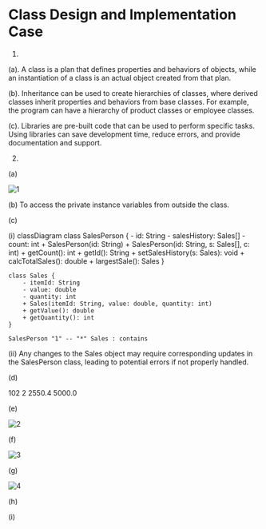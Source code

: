# Class Design and Implementation Case

1.
(a). A class is a plan that defines properties and behaviors of objects, while an instantiation of a class is an actual object created from that plan.

(b). Inheritance can be used to create hierarchies of classes, where derived classes inherit properties and behaviors from base classes. For example, the program can have a hierarchy of product classes or employee classes.

(c). Libraries are pre-built code that can be used to perform specific tasks. Using libraries can save development time, reduce errors, and provide documentation and support.

2.
(a)

![1](https://github.com/LouisRubyE/OOP-forum/assets/114371921/3898c82b-f6b8-43bb-ad87-c2077fda2f51)

(b)
To access the private instance variables from outside the class.

(c)

(i)
classDiagram
    class SalesPerson {
        - id: String
        - salesHistory: Sales[]
        - count: int
        + SalesPerson(id: String)
        + SalesPerson(id: String, s: Sales[], c: int)
        + getCount(): int
        + getId(): String
        + setSalesHistory(s: Sales): void
        + calcTotalSales(): double
        + largestSale(): Sales
    }

    class Sales {
        - itemId: String
        - value: double
        - quantity: int
        + Sales(itemId: String, value: double, quantity: int)
        + getValue(): double
        + getQuantity(): int
    }

    SalesPerson "1" -- "*" Sales : contains


(ii)
Any changes to the Sales object may require corresponding updates in the SalesPerson class, leading to potential errors if not properly handled.

(d)

102
2
2550.4
5000.0

(e)

![2](https://github.com/LouisRubyE/OOP-forum/assets/114371921/64343883-31db-49a3-92e0-b01e55e3935d)

(f)

![3](https://github.com/LouisRubyE/OOP-forum/assets/114371921/1f14930b-ba7d-4688-9dda-79384f63e3cf)

(g)

![4](https://github.com/LouisRubyE/OOP-forum/assets/114371921/1d29bf9e-8b4f-4e77-b302-a9fdb6876ad0)

(h)


(i)


